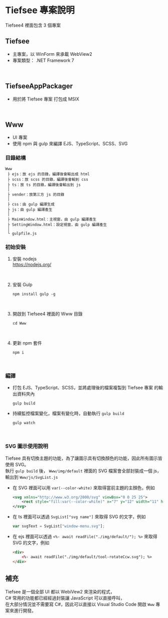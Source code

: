 # Tiefsee 專案說明

Tiefsee4 裡面包含 3 個專案

## Tiefsee
- 主專案，以 WinForm 來承載 WebView2
- 專案類型： .NET Framework 7

<br>

## TiefseeAppPackager
- 用於將 Tiefsee 專案 打包成 MSIX

<br>

## Www
- UI 專案
- 使用 npm 與 gulp 來編譯 EJS、TypeScript、SCSS、SVG

### 目錄結構
```
Www
 ├ ejs：放 ejs 的目錄，編譯後會輸出成 html
 ├ scss：放 scss 的目錄，編譯後會輸到 css
 ├ ts：放 ts 的目錄，編譯後會輸出到 js
 │
 ├ vender：放第三方 js 的目錄
 │
 ├ css：由 gulp 編譯生成
 ├ js：由 gulp 編譯產生
 │
 ├ MainWindow.html：主視窗，由 gulp 編譯產生
 ├ SettingWindow.html：設定視窗，由 gulp 編譯產生
 │
 └ gulpfile.js
```

### 初始安裝
1. 安裝 nodejs<br>
	https://nodejs.org/

<br>

2. 安裝 Gulp
	```
	npm install gulp -g	
	```

<br>

3. 開啟到 Tiefsee4 裡面的 Www 目錄
	```
	cd Www
	```
<br>

4. 更新 npm 套件
	```
	npm i
	```
<br>

### 編譯

- 打包 EJS、TypeScript、SCSS，並將處理後的檔案複製到 Tiefsee 專案 的輸出資料夾內
	```
	gulp build
	```

- 持續監控檔案變化，檔案有變化時，自動執行 `gulp build`

	```
	gulp watch
	```

<br>


### SVG 圖示使用說明
Tiefsee 具有切換主題的功能，為了讓圖示具有切換顏色的功能，因此所有圖示皆使用 SVG。  
執行 `gulp build` 後， `Www/img/default` 裡面的 SVG 檔案會全部封裝成一個 js，輸出到 `Www/js/SvgList.js`  

- 在 SVG 裡面可以用 `var(--color-white)` 來取得當前主題的主顏色，例如
	```svg
	<svg xmlns="http://www.w3.org/2000/svg" viewBox="0 0 25 25">
		<rect style="fill:var(--color-white)" x="7" y="12" width="11" height="1"/>
	</svg>
	```

- 在 ts 裡面可以透過 `SvgList["svg name"]` 來取得 SVG 的文字，例如
	```javascript
	var svgText = SvgList["window-menu.svg"];
	```

- 在 ejs 裡面可以透過 `<%- await readFile("./img/default/"); %>` 來取得 SVG 的文字，例如
	```html
	<div>
		<%- await readFile("./img/default/tool-rotateCcw.svg"); %>
	</div>
	```

## 補充

Tiefsee 是一個全部 UI 都以 WebiVew2 來渲染的程式，<br>
C# 常用的功能都已經經過封裝讓 JavaScript 可以直接呼叫，<br>
在大部分情況並不需要寫 C#，因此可以直接以 Visual Studio Code 開啟 `Www` 專案來進行開發。
